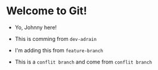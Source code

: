 # Welcome to Git!

- Yo, Johnny here!
- This is comming from `dev-adrain`
- I'm adding this from `feature-branch`

- This is a `conflit branch` and come from `conflit branch`
